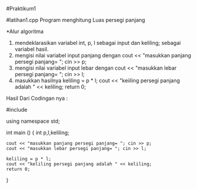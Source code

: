 #Praktikum1


#latihan1.cpp Program menghitung Luas persegi panjang

*Alur algoritma

1. mendeklarasikan variabel int, p, l sebagai input dan keliling; sebagai variabel hasil.
2. mengisi nilai variabel input panjang dengan cout << "masukkan panjang persegi panjang= "; cin >> p;
3. mengisi nilai variabel input lebar dengan cout << "masukkan lebar persegi panjang= "; cin >> l;
4. masukkan hasilnya keliling = p * l; cout << "keiiling persegi panjang adalah " << keliling; return 0;

Hasil Dari Codingan nya :

#include <iostream>

using namespace std;

int main () {
	int p,l,keliling;
	
	cout << "masukkan panjang persegi panjang= "; cin >> p;
	cout << "masukkan lebar persegi panjang= "; cin >> l;
	
	keliling = p * l;
	cout << "keliling persegi panjang adalah " << keliling;
	return 0;
}